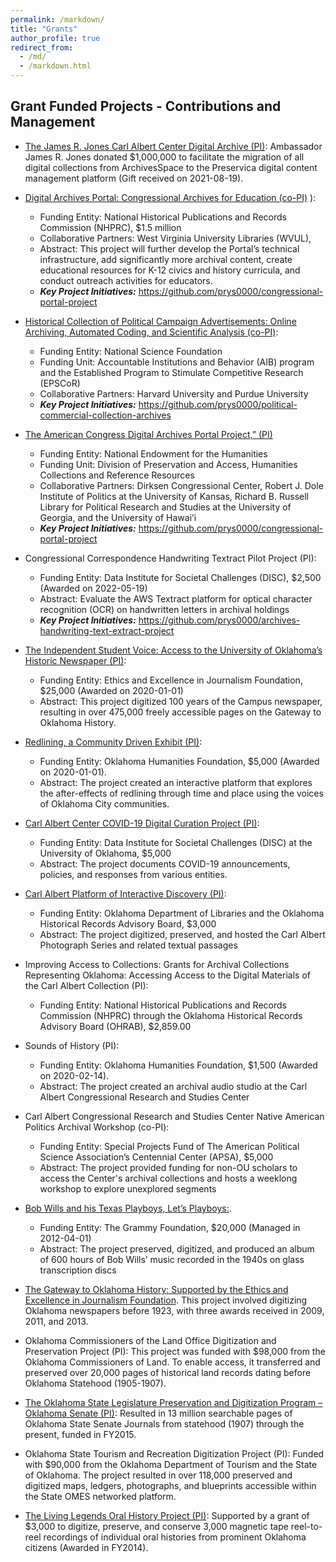 ```yaml
---
permalink: /markdown/
title: "Grants"
author_profile: true
redirect_from: 
  - /md/
  - /markdown.html
---
```


## Grant Funded Projects - Contributions and Management

* [The James R. Jones Carl Albert Center Digital Archive (PI)](https://oucac.access.preservica.com/): Ambassador James R. Jones donated $1,000,000 to facilitate the migration of all digital collections from ArchivesSpace to the Preservica digital content management platform (Gift received on 2021-08-19).
  
* [Digital Archives Portal: Congressional Archives for Education (co-PI)](https://congressarchives.org/) ):
    * Funding Entity: National Historical Publications and Records Commission (NHPRC), $1.5 million
    * Collaborative Partners: West Virginia University Libraries (WVUL),
    * Abstract: This project will further develop the Portal’s technical infrastructure, add significantly more archival content, create educational resources for K-12 civics and history curricula, and conduct outreach activities for educators.
    * ***Key Project Initiatives:*** https://github.com/prys0000/congressional-portal-project
      
* [Historical Collection of Political Campaign Advertisements: Online Archiving, Automated Coding, and Scientific Analysis (co-PI)](https://s-lib024.lib.uiowa.edu/campaignvids/index.html):
    * Funding Entity: National Science Foundation
    * Funding Unit: Accountable Institutions and Behavior (AIB) program and the Established Program to Stimulate Competitive Research (EPSCoR)
    * Collaborative Partners: Harvard University and Purdue University
    * ***Key Project Initiatives:*** https://github.com/prys0000/political-commercial-collection-archives

* [The American Congress Digital Archives Portal Project,” (PI)](https://congressarchives.org/) 
    * Funding Entity: National Endowment for the Humanities
    * Funding Unit: Division of Preservation and Access, Humanities Collections and Reference Resources
    * Collaborative Partners: Dirksen Congressional Center, Robert J. Dole Institute of Politics at the University of Kansas, Richard B. Russell Library for Political Research and Studies at the University of Georgia, and the University of Hawai’i
    * ***Key Project Initiatives:*** https://github.com/prys0000/congressional-portal-project
        
* Congressional Correspondence Handwriting Textract Pilot Project (PI):
  * Funding Entity: Data Institute for Societal Challenges (DISC), $2,500 (Awarded on 2022-05-19)
  * Abstract: Evaluate the AWS Textract platform for optical character recognition (OCR) on handwritten letters in archival holdings
  * ***Key Project Initiatives:*** https://github.com/prys0000/archives-handwriting-text-extract-project

* [The Independent Student Voice: Access to the University of Oklahoma’s Historic Newspaper (PI)](https://gateway.okhistory.org/explore/collections/OUSN/):
  * Funding Entity: Ethics and Excellence in Journalism Foundation, $25,000 (Awarded on 2020-01-01)
  * Abstract: This project digitized 100 years of the Campus newspaper, resulting in over 475,000 freely accessible pages on the Gateway to Oklahoma History.
  
* [Redlining, a Community Driven Exhibit (PI)](https://cacredlining.omeka.net/):
  * Funding Entity: Oklahoma Humanities Foundation, $5,000 (Awarded on 2020-01-01).
  * Abstract: The project created an interactive platform that explores the after-effects of redlining through time and place using the voices of Oklahoma City communities.
  
* [Carl Albert Center COVID-19 Digital Curation Project (PI)](https://caccovid19.omeka.net/):
  * Funding Entity: Data Institute for Societal Challenges (DISC) at the University of Oklahoma, $5,000
  * Abstract: The project documents COVID-19 announcements, policies, and responses from various entities.
  
* [Carl Albert Platform of Interactive Discovery (PI)](https://cacdiscovery.omeka.net/):
  * Funding Entity: Oklahoma Department of Libraries and the Oklahoma Historical Records Advisory Board, $3,000
  * Abstract: The project digitized, preserved, and hosted the Carl Albert Photograph Series and related textual passages
    
* Improving Access to Collections: Grants for Archival Collections Representing Oklahoma: Accessing Access to the Digital Materials of the Carl Albert Collection (PI):
  * Funding Entity: National Historical Publications and Records Commission (NHPRC) through the Oklahoma Historical Records Advisory Board (OHRAB), $2,859.00
  
* Sounds of History (PI):
  * Funding Entity: Oklahoma Humanities Foundation, $1,500 (Awarded on 2020-02-14).
  * Abstract: The project created an archival audio studio at the Carl Albert Congressional Research and Studies Center
    
* Carl Albert Congressional Research and Studies Center Native American Politics Archival Workshop (co-PI):
  * Funding Entity: Special Projects Fund of The American Political Science Association’s Centennial Center (APSA), $5,000
  * Abstract: The project provided funding for non-OU scholars to access the Center's archival collections and hosts a weeklong workshop to explore unexplored segments
    
* [Bob Wills and his Texas Playboys, Let’s Playboys:](https://www.oklahoman.com/story/entertainment/music/2015/05/26/oklahoma-historical-society-releases-bob-wills-record/60744203007/).
  * Funding Entity: The Grammy Foundation, $20,000 (Managed in 2012-04-01)
  * Abstract: The project preserved, digitized, and produced an album of 600 hours of Bob Wills’ music recorded in the 1940s on glass transcription discs
* [The Gateway to Oklahoma History: Supported by the Ethics and Excellence in Journalism Foundation](https://gateway.okhistory.org/). This project involved digitizing Oklahoma newspapers before 1923, with three awards received in 2009, 2011, and 2013.
* Oklahoma Commissioners of the Land Office Digitization and Preservation Project (PI): This project was funded with $98,000 from the Oklahoma Commissioners of Land. To enable access, it transferred and preserved over 20,000 pages of historical land records dating before Oklahoma Statehood (1905-1907).
* [The Oklahoma State Legislature Preservation and Digitization Program – Oklahoma Senate (PI)](https://oksenate.gov/calendar/journals): Resulted in 13 million searchable pages of Oklahoma State Senate Journals from statehood (1907) through the present, funded in FY2015.
* Oklahoma State Tourism and Recreation Digitization Project (PI): Funded with $90,000 from the Oklahoma Department of Tourism and the State of Oklahoma. The project resulted in over 118,000 preserved and digitized maps, ledgers, photographs, and blueprints accessible within the State OMES networked platform.
* [The Living Legends Oral History Project (PI)](https://www.youtube.com/@OHSAudioArchives): Supported by a grant of $3,000 to digitize, preserve, and conserve 3,000 magnetic tape reel-to-reel recordings of individual oral histories from prominent Oklahoma citizens (Awarded in FY2014).


